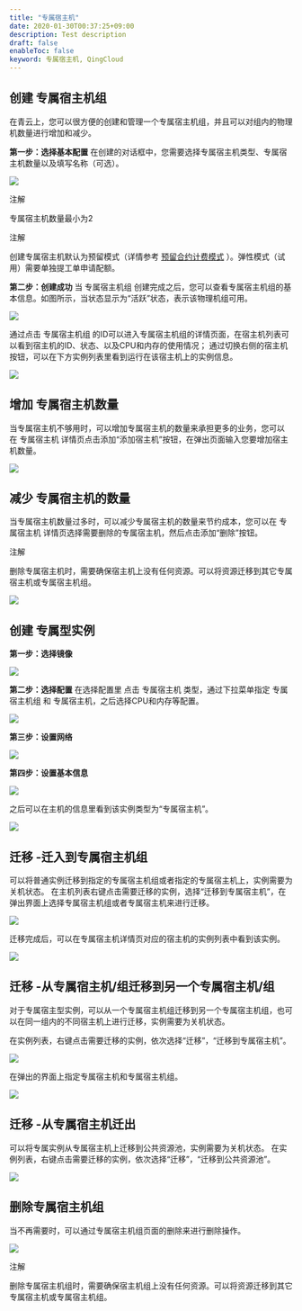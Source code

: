 ```yaml
---
title: "专属宿主机"
date: 2020-01-30T00:37:25+09:00
description: Test description
draft: false
enableToc: false
keyword: 专属宿主机, QingCloud
---
```


## 创建 专属宿主机组

在青云上，您可以很方便的创建和管理一个专属宿主机组，并且可以对组内的物理机数量进行增加和减少。

**第一步：选择基本配置** 在创建的对话框中，您需要选择专属宿主机类型、专属宿主机数量以及填写名称（可选）。

![](/compute/dedicated-host/manual/_images/create_dhg_1.png)

注解

专属宿主机数量最小为2

注解

创建专属宿主机默认为预留模式（详情参考 [预留合约计费模式](./reserved_contract.html#reserved-contract) ）。弹性模式（试用）需要单独提工单申请配额。

**第二步：创建成功** 当 专属宿主机组 创建完成之后，您可以查看专属宿主机组的基本信息。如图所示，当状态显示为“活跃”状态，表示该物理机组可用。

![](/compute/dedicated-host/manual/_images/create_dhg_2.png)

通过点击 专属宿主机组 的ID可以进入专属宿主机组的详情页面，在宿主机列表可以看到宿主机的ID、状态、以及CPU和内存的使用情况； 通过切换右侧的宿主机按钮，可以在下方实例列表里看到运行在该宿主机上的实例信息。

![](/compute/dedicated-host/manual/_images/create_dhg_3.png)

## 增加 专属宿主机数量

当专属宿主机不够用时，可以增加专属宿主机的数量来承担更多的业务，您可以在 专属宿主机 详情页点击添加“添加宿主机”按钮，在弹出页面输入您要增加宿主机数量。

![](/compute/dedicated-host/manual/_images/add_host_1.png)

## 减少 专属宿主机的数量

当专属宿主机数量过多时，可以减少专属宿主机的数量来节约成本，您可以在 专属宿主机 详情页选择需要删除的专属宿主机，然后点击添加“删除”按钮。

注解

删除专属宿主机时，需要确保宿主机上没有任何资源。可以将资源迁移到其它专属宿主机或专属宿主机组。

![](/compute/dedicated-host/manual/_images/delete_host_1.png)

## 创建 专属型实例

**第一步：选择镜像**

![](/compute/dedicated-host/manual/_images/create_instance_1.png)

**第二步：选择配置** 在选择配置里 点击 专属宿主机 类型，通过下拉菜单指定 专属宿主机组 和 专属宿主机，之后选择CPU和内存等配置。

![](/compute/dedicated-host/manual/_images/create_instance_2.png)

**第三步：设置网络**

![](/compute/dedicated-host/manual/_images/create_instance_3.png)

**第四步：设置基本信息**

![](/compute/dedicated-host/manual/_images/create_instance_4.png)

之后可以在主机的信息里看到该实例类型为“专属宿主机”。

![](/compute/dedicated-host/manual/_images/create_instance_5.png)

## 迁移 -迁入到专属宿主机组

可以将普通实例迁移到指定的专属宿主机组或者指定的专属宿主机上，实例需要为关机状态。 在主机列表右键点击需要迁移的实例，选择“迁移到专属宿主机”，在弹出界面上选择专属宿主机组或者专属宿主机来进行迁移。

![](/compute/dedicated-host/manual/_images/migrate_in_1.png)

迁移完成后，可以在专属宿主机详情页对应的宿主机的实例列表中看到该实例。

![](/compute/dedicated-host/manual/_images/migrate_in_2.png)

## 迁移 -从专属宿主机/组迁移到另一个专属宿主机/组

对于专属宿主型实例，可以从一个专属宿主机组迁移到另一个专属宿主机组，也可以在同一组内的不同宿主机上进行迁移，实例需要为关机状态。

在实例列表，右键点击需要迁移的实例，依次选择“迁移”，“迁移到专属宿主机”。

![](/compute/dedicated-host/manual/_images/migrate_in_groups_1.png)

在弹出的界面上指定专属宿主机和专属宿主机组。

![](/compute/dedicated-host/manual/_images/migrate_in_groups_2.png)

## 迁移 -从专属宿主机迁出

可以将专属实例从专属宿主机上迁移到公共资源池，实例需要为关机状态。 在实例列表，右键点击需要迁移的实例，依次选择“迁移”，“迁移到公共资源池”。

![](/compute/dedicated-host/manual/_images/migrate_out_1.png)

## 删除专属宿主机组

当不再需要时，可以通过专属宿主机组页面的删除来进行删除操作。

![](/compute/dedicated-host/manual/_images/delete_dhg_1.png)

注解

删除专属宿主机组时，需要确保宿主机组上没有任何资源。可以将资源迁移到其它专属宿主机或专属宿主机组。
